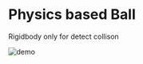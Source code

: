 # Physics based Ball

Rigidbody only for detect collison

![demo](https://user-images.githubusercontent.com/44851397/51382887-04398b80-1b29-11e9-9d9a-1101115d17d8.gif)
